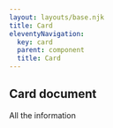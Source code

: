 ```yaml
---
layout: layouts/base.njk
title: Card
eleventyNavigation:
  key: card
  parent: component
  title: Card
---
```

## Card document

All the information